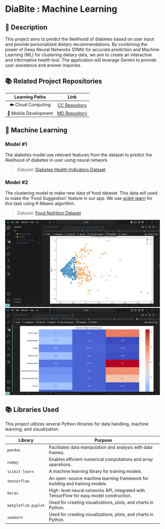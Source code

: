 # DiaBite : Machine Learning

## 📑 Description

This project aims to predict the likelihood of diabetes based on user input and provide personalized dietary recommendations. By combining the power of Deep Neural Networks (DNN) for accurate prediction and Machine Learning (ML) for clustering dietary data, we aim to create an interactive and informative health tool. The application will leverage Gemini to provide user assistance and answer inquiries.

## 📚 Related Project Repositories

|    Learning Paths     |                            Link                             |
| :-------------------: | :---------------------------------------------------------: |
|  ☁️ Cloud Computing   | [CC Repository](https://github.com/DiaBite-Bangkit-2024/CC) |
| 📱 Mobile Development | [MD Repository](https://github.com/DiaBite-Bangkit-2024/MD) |

## 🤖 Machine Learning

### Model #1

The diabetes model use relevant features from the dataset to predict the likelihood of diabetes in user using neural network.

> Dataset: [Diabetes Health Indicators Dataset](https://www.kaggle.com/datasets/alexteboul/diabetes-health-indicators-dataset)

### Model #2

The clustering model to make new data of food dataset. This data will used to make the 'Food Suggestion' feature in our app. We use [scikit-learn](https://scikit-learn.org/stable/) for this task using K-Means algorithm.

> Dataset: [Food Nutrition Dataset](https://www.kaggle.com/datasets/utsavdey1410/food-nutrition-dataset)

![Screenshot of Model 2 (1)](assets/ss_model_2_1.png)
![Screenshot of Model 2 (2)](assets/ss_model_2_2.png)

## 📚 Libraries Used

This project utilizes several Python libraries for data handling, machine learning, and visualization:

| Library             | Purpose                                                                                 |
| ------------------- | --------------------------------------------------------------------------------------- |
| `pandas`            | Facilitates data manipulation and analysis with data frames.                            |
| `numpy`             | Enables efficient numerical computations and array operations.                          |
| `scikit-learn`      | A machine learning library for training models.                                         |
| `tensorflow`        | An open-source machine learning framework for building and training models.             |
| `keras`             | High-level neural networks API, integrated with TensorFlow for easy model construction. |
| `matplotlib.pyplot` | Used for creating visualizations, plots, and charts in Python.                          |
| `seaborn`           | Used for creating visualizations, plots, and charts in Python.                          |
